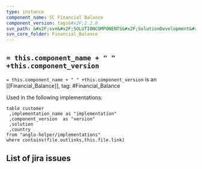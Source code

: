 ```yaml
---
type: instance
component_name: SC Financial Balance
component_version: tags&#x2F;2.2.0
svn_path: &#x2F;svn&#x2F;SOLUTIONCOMPONENTS&#x2F;SolutionDevelopment&#x2F;Financial_Balance
svn_core_folder: Financial_Balance
---
```


## `= this.component_name + " " +this.component_version`

`= this.component_name + " " +this.component_version` is an [[Financial_Balance]],
tag: #Financial_Balance

Used in the following implementations:
```dataview
table customer
 ,implementation_name as "implementation"
 ,component_version  as "version"
 ,solution
 ,country  
from "anglo-helper/implementations"
where contains(file.outlinks,this.file.link)
```


## List of jira issues
